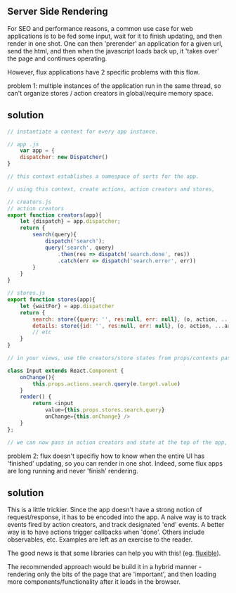 Server Side Rendering
---
For SEO and performance reasons, a common use case for web applications is to be fed some input, wait for it to finish updating, and then render in one shot. One can then 'prerender' an application for a given url, send the html, and then when the javascript loads back up, it 'takes over' the page and continues operating.

However, flux applications have 2 specific problems with this flow.

problem 1: multiple instances of the application run in the same thread, so can't organize stores / action creators in global/require memory space.

solution
---
```js
// instantiate a context for every app instance.  

// app .js 
	var app = {
	dispatcher: new Dispatcher()
}

// this context establishes a namespace of sorts for the app.

// using this context, create actions, action creators and stores, 

// creators.js
// action creators 
export function creators(app){
	let {dispatch} = app.dispatcher;
	return {
		search(query){
			dispatch('search');
			query('search', query)
				.then(res => dispatch('search.done', res))
				.catch(err => dispatch('search.error', err))
		}
	}
}

// stores.js
export function stores(app){
	let {waitFor} = app.dispatcher
	return {
		search: store({query: '', res:null, err: null}, (o, action, ...args){}),
		details: store({id: '', res:null, err: null}, (o, action, ...args){})
		// etc
	}	
}

// in your views, use the creators/store states from props/contexts passed to it

class Input extends React.Component {
	onChange(){
		this.props.actions.search.query(e.target.value)
	}
	render() {
		return <input 
			value={this.props.stores.search.query} 
			onChange={this.onChange} />
	}
};

// we can now pass in action creators and state at the top of the app, effectively sandboxing the app onto the context

```

problem 2: flux doesn't specifiy how to know when the entire UI has 'finished' updating, so you can render in one shot. Indeed, some flux apps are long running and never 'finish' rendering.

solution
---
This is a little trickier. Since the app doesn't have a strong notion of request/response, it has to be encoded into the app. A naive way is to track events fired by action creators, and track designated 'end' events. A better way is to have actions trigger callbacks when 'done'. Others include observables, etc. Examples are left as an exercise to the reader.


The good news is that some libraries can help you with this! (eg. [fluxible](https://github.com/yahoo/fluxible)).

The recommended approach would be build it in a hybrid manner - rendering only the bits of the page that are 'important', and then loading more components/functionality after it loads in the browser. 
